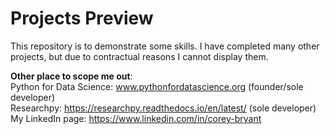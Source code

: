 # Projects Preview
This repository is to demonstrate some skills. I have completed many other projects, but due to contractual reasons I cannot display them.

__Other place to scope me out__: <br>
Python for Data Science: www.pythonfordatascience.org (founder/sole developer) <br>
Researchpy: https://researchpy.readthedocs.io/en/latest/ (sole developer) <br>
My LinkedIn page: https://www.linkedin.com/in/corey-bryant
